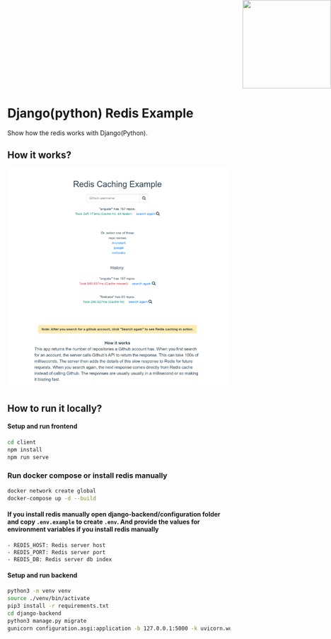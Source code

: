 
<div style="position: absolute; top: 0px; right: 0px;">
    <img width="200" height="200" src="https://redislabs.com/wp-content/uploads/2020/12/RedisLabs_Illustration_HomepageHero_v4.svg">
</div>

<div style="height: 150px"></div>

# Django(python) Redis Example

Show how the redis works with Django(Python).

## How it works?

![How it works](docs/screenshot001.png)

## How to run it locally?

#### Setup and run frontend

```sh
cd client
npm install
npm run serve
```

### Run docker compose or install redis manually
```sh
docker network create global
docker-compose up -d --build
```

#### If you install redis manually open django-backend/configuration folder and copy `.env.example` to create `.env`. And provide the values for environment variables if you install redis manually
    - REDIS_HOST: Redis server host
    - REDIS_PORT: Redis server port
    - REDIS_DB: Redis server db index

#### Setup and run backend

``` sh
python3 -m venv venv
source ./venv/bin/activate
pip3 install -r requirements.txt
cd django-backend
python3 manage.py migrate
gunicorn configuration.asgi:application -b 127.0.0.1:5000 -k uvicorn.workers.UvicornWorker
```
